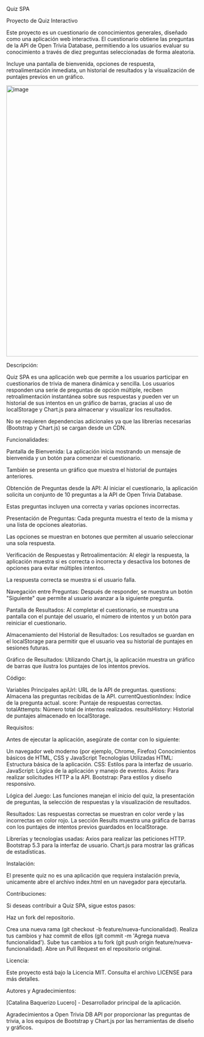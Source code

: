 Quiz SPA

Proyecto de Quiz Interactivo

Este proyecto es un cuestionario de conocimientos generales, diseñado como una aplicación web interactiva. 
El cuestionario obtiene las preguntas de la API de Open Trivia Database, permitiendo a los usuarios evaluar su conocimiento a través de diez preguntas seleccionadas de forma aleatoria.


Incluye una pantalla de bienvenida, opciones de respuesta, retroalimentación inmediata, un historial de resultados y la visualización de puntajes previos en un gráfico.


<img width="710" alt="image" src="https://github.com/user-attachments/assets/db771ccc-4a63-473b-9d66-20eee1b3228f">


Descripción:

Quiz SPA es una aplicación web que permite a los usuarios participar en cuestionarios de trivia de manera dinámica y sencilla. Los usuarios responden una serie de preguntas de opción múltiple, reciben retroalimentación instantánea sobre sus respuestas y pueden ver un historial de sus intentos en un gráfico de barras, gracias al uso de localStorage y Chart.js para almacenar y visualizar los resultados.

No se requieren dependencias adicionales ya que las librerías necesarias (Bootstrap y Chart.js) se cargan desde un CDN.

Funcionalidades:


Pantalla de Bienvenida: La aplicación inicia mostrando un mensaje de bienvenida y un botón para comenzar el cuestionario. 

También se presenta un gráfico que muestra el historial de puntajes anteriores.

Obtención de Preguntas desde la API: Al iniciar el cuestionario, la aplicación solicita un conjunto de 10 preguntas a la API de Open Trivia Database.

Estas preguntas incluyen una correcta y varias opciones incorrectas.

Presentación de Preguntas: Cada pregunta muestra el texto de la misma y una lista de opciones aleatorias. 

Las opciones se muestran en botones que permiten al usuario seleccionar una sola respuesta.

Verificación de Respuestas y Retroalimentación: Al elegir la respuesta, la aplicación muestra si es correcta o incorrecta y desactiva los botones de opciones para evitar múltiples intentos. 

La respuesta correcta se muestra si el usuario falla.

Navegación entre Preguntas: Después de responder, se muestra un botón "Siguiente" que permite al usuario avanzar a la siguiente pregunta.

Pantalla de Resultados: Al completar el cuestionario, se muestra una pantalla con el puntaje del usuario, el número de intentos y un botón para reiniciar el cuestionario.

Almacenamiento del Historial de Resultados: Los resultados se guardan en el localStorage para permitir que el usuario vea su historial de puntajes en sesiones futuras.

Gráfico de Resultados: Utilizando Chart.js, la aplicación muestra un gráfico de barras que ilustra los puntajes de los intentos previos.

Código:


Variables Principales
apiUrl: URL de la API de preguntas.
questions: Almacena las preguntas recibidas de la API.
currentQuestionIndex: Índice de la pregunta actual.
score: Puntaje de respuestas correctas.
totalAttempts: Número total de intentos realizados.
resultsHistory: Historial de puntajes almacenado en localStorage.


Requisitos:

Antes de ejecutar la aplicación, asegúrate de contar con lo siguiente:

Un navegador web moderno (por ejemplo, Chrome, Firefox)
Conocimientos básicos de HTML, CSS y JavaScript
Tecnologías Utilizadas
HTML: Estructura básica de la aplicación.
CSS: Estilos para la interfaz de usuario.
JavaScript: Lógica de la aplicación y manejo de eventos.
Axios: Para realizar solicitudes HTTP a la API.
Bootstrap: Para estilos y diseño responsivo.


Lógica del Juego: Las funciones manejan el inicio del quiz, la presentación de preguntas, la selección de respuestas y la visualización de resultados.

Resultados:
Las respuestas correctas se muestran en color verde y las incorrectas en color rojo.
La sección Results muestra una gráfica de barras con los puntajes de intentos previos guardados en localStorage.

Librerías y tecnologías usadas:
Axios para realizar las peticiones HTTP.
Bootstrap 5.3 para la interfaz de usuario.
Chart.js para mostrar las gráficas de estadísticas.

Instalación:

El presente quiz no es una aplicación que requiera instalación previa, unicamente abre el archivo index.html en un navegador para ejecutarla.

Contribuciones:

Si deseas contribuir a Quiz SPA, sigue estos pasos:

Haz un fork del repositorio.

Crea una nueva rama (git checkout -b feature/nueva-funcionalidad).
Realiza tus cambios y haz commit de ellos (git commit -m 'Agrega nueva funcionalidad').
Sube tus cambios a tu fork (git push origin feature/nueva-funcionalidad).
Abre un Pull Request en el repositorio original.

Licencia:

Este proyecto está bajo la Licencia MIT. Consulta el archivo LICENSE para más detalles.

Autores y Agradecimientos:

[Catalina Baquerizo Lucero] - Desarrollador principal de la aplicación.

Agradecimientos a Open Trivia DB API por proporcionar las preguntas de trivia, a los equipos de Bootstrap y Chart.js por las herramientas de diseño y gráficos.






